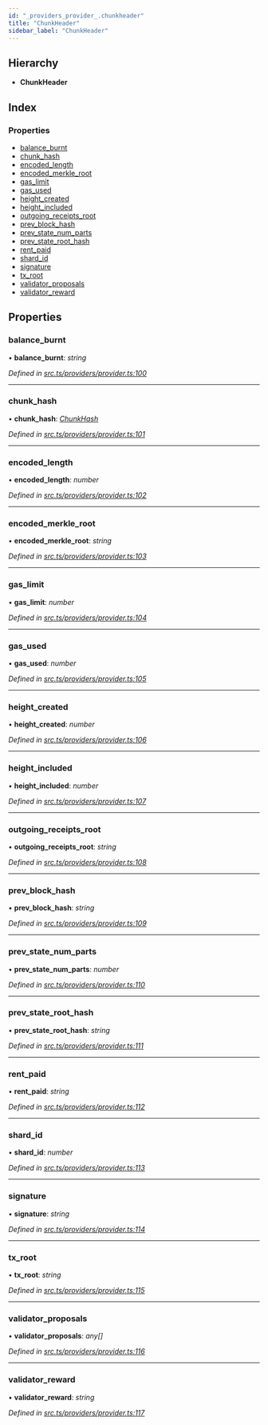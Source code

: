 ```yaml
---
id: "_providers_provider_.chunkheader"
title: "ChunkHeader"
sidebar_label: "ChunkHeader"
---
```


## Hierarchy

* **ChunkHeader**

## Index

### Properties

* [balance_burnt](_providers_provider_.chunkheader.md#balance_burnt)
* [chunk_hash](_providers_provider_.chunkheader.md#chunk_hash)
* [encoded_length](_providers_provider_.chunkheader.md#encoded_length)
* [encoded_merkle_root](_providers_provider_.chunkheader.md#encoded_merkle_root)
* [gas_limit](_providers_provider_.chunkheader.md#gas_limit)
* [gas_used](_providers_provider_.chunkheader.md#gas_used)
* [height_created](_providers_provider_.chunkheader.md#height_created)
* [height_included](_providers_provider_.chunkheader.md#height_included)
* [outgoing_receipts_root](_providers_provider_.chunkheader.md#outgoing_receipts_root)
* [prev_block_hash](_providers_provider_.chunkheader.md#prev_block_hash)
* [prev_state_num_parts](_providers_provider_.chunkheader.md#prev_state_num_parts)
* [prev_state_root_hash](_providers_provider_.chunkheader.md#prev_state_root_hash)
* [rent_paid](_providers_provider_.chunkheader.md#rent_paid)
* [shard_id](_providers_provider_.chunkheader.md#shard_id)
* [signature](_providers_provider_.chunkheader.md#signature)
* [tx_root](_providers_provider_.chunkheader.md#tx_root)
* [validator_proposals](_providers_provider_.chunkheader.md#validator_proposals)
* [validator_reward](_providers_provider_.chunkheader.md#validator_reward)

## Properties

###  balance_burnt

• **balance_burnt**: *string*

*Defined in [src.ts/providers/provider.ts:100](https://github.com/nearprotocol/nearlib/blob/36a8ddc/src.ts/providers/provider.ts#L100)*

___

###  chunk_hash

• **chunk_hash**: *[ChunkHash](../modules/_providers_provider_.md#chunkhash)*

*Defined in [src.ts/providers/provider.ts:101](https://github.com/nearprotocol/nearlib/blob/36a8ddc/src.ts/providers/provider.ts#L101)*

___

###  encoded_length

• **encoded_length**: *number*

*Defined in [src.ts/providers/provider.ts:102](https://github.com/nearprotocol/nearlib/blob/36a8ddc/src.ts/providers/provider.ts#L102)*

___

###  encoded_merkle_root

• **encoded_merkle_root**: *string*

*Defined in [src.ts/providers/provider.ts:103](https://github.com/nearprotocol/nearlib/blob/36a8ddc/src.ts/providers/provider.ts#L103)*

___

###  gas_limit

• **gas_limit**: *number*

*Defined in [src.ts/providers/provider.ts:104](https://github.com/nearprotocol/nearlib/blob/36a8ddc/src.ts/providers/provider.ts#L104)*

___

###  gas_used

• **gas_used**: *number*

*Defined in [src.ts/providers/provider.ts:105](https://github.com/nearprotocol/nearlib/blob/36a8ddc/src.ts/providers/provider.ts#L105)*

___

###  height_created

• **height_created**: *number*

*Defined in [src.ts/providers/provider.ts:106](https://github.com/nearprotocol/nearlib/blob/36a8ddc/src.ts/providers/provider.ts#L106)*

___

###  height_included

• **height_included**: *number*

*Defined in [src.ts/providers/provider.ts:107](https://github.com/nearprotocol/nearlib/blob/36a8ddc/src.ts/providers/provider.ts#L107)*

___

###  outgoing_receipts_root

• **outgoing_receipts_root**: *string*

*Defined in [src.ts/providers/provider.ts:108](https://github.com/nearprotocol/nearlib/blob/36a8ddc/src.ts/providers/provider.ts#L108)*

___

###  prev_block_hash

• **prev_block_hash**: *string*

*Defined in [src.ts/providers/provider.ts:109](https://github.com/nearprotocol/nearlib/blob/36a8ddc/src.ts/providers/provider.ts#L109)*

___

###  prev_state_num_parts

• **prev_state_num_parts**: *number*

*Defined in [src.ts/providers/provider.ts:110](https://github.com/nearprotocol/nearlib/blob/36a8ddc/src.ts/providers/provider.ts#L110)*

___

###  prev_state_root_hash

• **prev_state_root_hash**: *string*

*Defined in [src.ts/providers/provider.ts:111](https://github.com/nearprotocol/nearlib/blob/36a8ddc/src.ts/providers/provider.ts#L111)*

___

###  rent_paid

• **rent_paid**: *string*

*Defined in [src.ts/providers/provider.ts:112](https://github.com/nearprotocol/nearlib/blob/36a8ddc/src.ts/providers/provider.ts#L112)*

___

###  shard_id

• **shard_id**: *number*

*Defined in [src.ts/providers/provider.ts:113](https://github.com/nearprotocol/nearlib/blob/36a8ddc/src.ts/providers/provider.ts#L113)*

___

###  signature

• **signature**: *string*

*Defined in [src.ts/providers/provider.ts:114](https://github.com/nearprotocol/nearlib/blob/36a8ddc/src.ts/providers/provider.ts#L114)*

___

###  tx_root

• **tx_root**: *string*

*Defined in [src.ts/providers/provider.ts:115](https://github.com/nearprotocol/nearlib/blob/36a8ddc/src.ts/providers/provider.ts#L115)*

___

###  validator_proposals

• **validator_proposals**: *any[]*

*Defined in [src.ts/providers/provider.ts:116](https://github.com/nearprotocol/nearlib/blob/36a8ddc/src.ts/providers/provider.ts#L116)*

___

###  validator_reward

• **validator_reward**: *string*

*Defined in [src.ts/providers/provider.ts:117](https://github.com/nearprotocol/nearlib/blob/36a8ddc/src.ts/providers/provider.ts#L117)*
